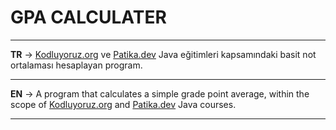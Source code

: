# GPA CALCULATER
***
**TR** -> [Kodluyoruz.org](www.kodluyoruz.org) ve [Patika.dev](app.patika.dev) Java eğitimleri kapsamındaki basit not ortalaması hesaplayan program.
***
**EN** -> A program that calculates a simple grade point average, within the scope of [Kodluyoruz.org](www.kodluyoruz.org) and [Patika.dev](app.patika.dev) Java courses.
***
